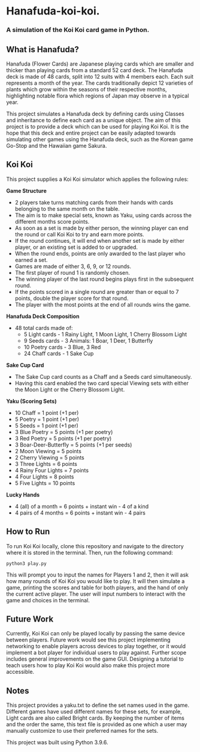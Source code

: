 # Hanafuda-koi-koi. 
### A simulation of the Koi Koi card game in Python.

## What is Hanafuda?
Hanafuda (Flower Cards) are Japanese playing cards which are smaller and thicker than playing cards from a standard 52 card deck. The Hanafuda deck is made of 48 cards, split into 12 suits with 4 members each. Each suit represents a month of the year. The cards traditionally depict 12 varieties of plants which grow within the seasons of their respective months, highlighting notable flora which regions of Japan may observe in a typical year. 

This project simulates a Hanafuda deck by defining cards using Classes and inheritance to define each card as a unique object. The aim of this project is to provide a deck which can be used for playing Koi Koi. It is the hope that this deck and entire project can be easily adapted towards simulating other games using the Hanafuda deck, such as the Korean game Go-Stop and the Hawaiian game Sakura.

## Koi Koi
This project supplies a Koi Koi simulator which applies the following rules:  

**Game Structure**
* 2 players take turns matching cards from their hands with cards belonging to the same month on the table.
* The aim is to make special sets, known as Yaku, using cards across the different months score points.
* As soon as a set is made by either person, the winning player can end the round or call Koi Koi to try and earn more points.
* If the round continues, it will end when another set is made by either player, or an existing set is added to or upgraded.
* When the round ends, points are only awarded to the last player who earned a set. 
* Games are made of either 3, 6, 9, or 12 rounds.
* The first player of round 1 is randomly chosen.
* The winning player of the last round begins plays first in the subsequent round.
* If the points scored in a single round are greater than or equal to 7 points, double the player score for that round.
* The player with the most points at the end of all rounds wins the game.

**Hanafuda Deck Composition**
* 48 total cards made of:
  * 5 Light cards       - 1 Rainy Light, 1 Moon Light, 1 Cherry Blossom Light
  * 9 Seeds cards       - 3 Animals: 1 Boar, 1 Deer, 1 Butterfly
  * 10 Poetry cards     - 3 Blue, 3 Red
  * 24 Chaff cards      - 1 Sake Cup

**Sake Cup Card**
* The Sake Cup card counts as a Chaff and a Seeds card simultaneously. 
* Having this card enabled the two card special Viewing sets with either the Moon Light or the Cherry Blossom Light.

**Yaku (Scoring Sets)**
* 10 Chaff              = 1 point (+1 per)
* 5 Poetry              = 1 point (+1 per)
* 5 Seeds               = 1 point (+1 per)
* 3 Blue Poetry         = 5 points (+1 per poetry)
* 3 Red Poetry          = 5 points (+1 per poetry)
* 3 Boar-Deer-Butterfly = 5 points (+1 per seeds)
* 2 Moon Viewing        = 5 points
* 2 Cherry Viewing      = 5 points
* 3 Three Lights        = 6 points
* 4 Rainy Four Lights   = 7 points
* 4 Four Lights         = 8 points
* 5 Five Lights         = 10 points

**Lucky Hands**
* 4 (all) of a month    = 6 points + instant win - 4 of a kind
* 4 pairs of 4 months   = 6 points + instant win - 4 pairs

## How to Run
To run Koi Koi locally, clone this repository and navigate to the directory where it is stored in the terminal. Then, run the following command:
````console
python3 play.py
````

This will prompt you to input the names for Players 1 and 2, then it will ask how many rounds of Koi Koi you would like to play. It will then simulate a game, printing the scores and table for both players, and the hand of only the current active player. The user will input numbers to interact with the game and choices in the terminal.

## Future Work
Currently, Koi Koi can only be played locally by passing the same device between players. Future work would see this project implementing networking to enable players across devices to play together, or it would implement a bot player for individual users to play against. Further scope includes general improvements on the game GUI. Designing a tutorial to teach users how to play Koi Koi would also make this project more accessible.

## Notes
This project provides a yaku.txt to define the set names used in the game. Different games have used different names for these sets, for example, Light cards are also called Bright cards. By keeping the number of items and the order the same, this text file is provided as one which a user may manually customize to use their preferred names for the sets.

This project was built using Python 3.9.6.